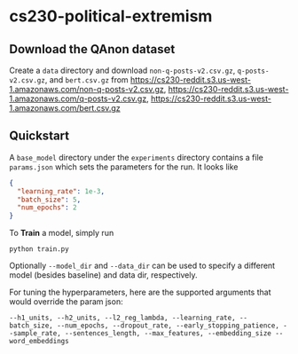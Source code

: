 # cs230-political-extremism

## Download the QAnon dataset

Create a `data` directory and download `non-q-posts-v2.csv.gz`, `q-posts-v2.csv.gz`, and `bert.csv.gz` from https://cs230-reddit.s3.us-west-1.amazonaws.com/non-q-posts-v2.csv.gz, https://cs230-reddit.s3.us-west-1.amazonaws.com/q-posts-v2.csv.gz, https://cs230-reddit.s3.us-west-1.amazonaws.com/bert.csv.gz

## Quickstart

A `base_model` directory under the `experiments` directory contains a file `params.json` which sets the parameters for the run. It looks like

```json
{
  "learning_rate": 1e-3,
  "batch_size": 5,
  "num_epochs": 2
}
```

To **Train** a model, simply run

```
python train.py
```

Optionally `--model_dir` and `--data_dir` can be used to specify a different model (besides baseline) and data dir, respectively.

For tuning the hyperparameters, here are the supported arguments that would override the param json:

```angular2html
--h1_units, --h2_units, --l2_reg_lambda, --learning_rate, --batch_size, --num_epochs, --dropout_rate, --early_stopping_patience, --sample_rate, --sentences_length, --max_features, --embedding_size --word_embeddings
```
